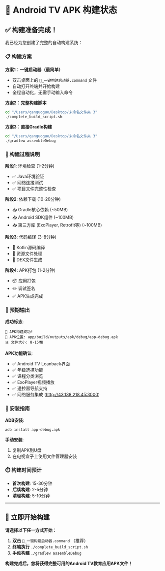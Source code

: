 # 🚀 Android TV APK 构建状态

## ✅ 构建准备完成！

我已经为您创建了完整的自动构建系统：

### 📋 构建方案

**方案1：一键启动器（最简单）**
- 双击桌面上的 `🚀_一键构建启动器.command` 文件
- 自动打开终端并开始构建
- 全程自动化，无需手动输入命令

**方案2：完整构建脚本**
```bash
cd "/Users/ganguoguo/Desktop/未命名文件夹 3"
./complete_build_script.sh
```

**方案3：直接Gradle构建**
```bash
cd "/Users/ganguoguo/Desktop/未命名文件夹 3"
./gradlew assembleDebug
```

### 🔄 构建过程说明

**阶段1**: 环境检查 (1-2分钟)
- ✅ Java环境验证
- ✅ 网络连接测试
- ✅ 项目文件完整性检查

**阶段2**: 依赖下载 (10-20分钟)
- 📥 Gradle核心依赖 (~50MB)
- 📥 Android SDK组件 (~100MB)
- 📥 第三方库 (ExoPlayer, Retrofit等) (~100MB)

**阶段3**: 代码编译 (3-8分钟)
- 🔨 Kotlin源码编译
- 🔨 资源文件处理
- 🔨 DEX文件生成

**阶段4**: APK打包 (1-2分钟)
- 📦 应用打包
- ✏️ 调试签名
- ✅ APK生成完成

### 📱 预期输出

**成功标志**:
```
🎉 APK构建成功!
📱 APK位置: app/build/outputs/apk/debug/app-debug.apk
📊 文件大小: 8-15MB
```

**APK功能确认**:
- ✅ Android TV Leanback界面
- ✅ 年级选择功能
- ✅ 课程分类浏览
- ✅ ExoPlayer视频播放
- ✅ 遥控器导航支持
- ✅ 网络服务集成 (http://43.138.218.45:3000)

### 🎯 安装指南

**ADB安装**:
```bash
adb install app-debug.apk
```

**手动安装**:
1. 复制APK到U盘
2. 在电视盒子上使用文件管理器安装

### ⏱️ 构建时间预计

- **首次构建**: 15-30分钟
- **后续构建**: 2-5分钟
- **清理构建**: 5-10分钟

---

## 🚀 立即开始构建

**请选择以下任一方式开始：**

1. **双击** `🚀_一键构建启动器.command` （推荐）
2. **终端执行** `./complete_build_script.sh`
3. **手动构建** `./gradlew assembleDebug`

**构建完成后，您将获得完整可用的Android TV教育应用APK文件！**
